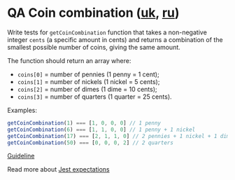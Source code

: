 # QA Coin combination ([uk](readme.uk.md), [ru](readme.ru.md))
Write tests for `getCoinCombination` function that takes a non-negative integer
`cents` (a specific amount in cents) and returns a combination of the smallest
possible number of coins, giving the same amount.

The function should return an array where:
- `coins[0]` = number of pennies (1 penny = 1 cent);
- `coins[1]` = number of nickels (1 nickel = 5 cents);
- `coins[2]` = number of dimes (1 dime = 10 cents);
- `coins[3]` = number of quarters (1 quarter = 25 cents).

Examples:
```js
getCoinCombination(1) === [1, 0, 0, 0] // 1 penny
getCoinCombination(6) === [1, 1, 0, 0] // 1 penny + 1 nickel
getCoinCombination(17) === [2, 1, 1, 0] // 2 pennies + 1 nickel + 1 dime
getCoinCombination(50) === [0, 0, 0, 2] // 2 quarters
```

[Guideline](https://github.com/mate-academy/js_task-guideline/blob/master/README.md)

Read more about [Jest expectations](https://jestjs.io/uk/docs/expect)
